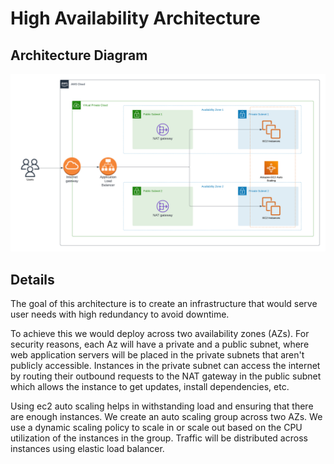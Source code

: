 # High Availability Architecture

## Architecture Diagram
![AWS architecture diagram](./architecture_diagram.png)

## Details
The goal of this architecture is to create an infrastructure that would serve user needs with high redundancy to avoid downtime.

To achieve this we would deploy across two availability zones (AZs). For security reasons, each Az will have a private and a public subnet, where web application servers will be placed in the private subnets that aren't publicly accessible. Instances in the private subnet can access the internet by routing their outbound requests to the NAT gateway in the public subnet which allows the instance to get updates, install dependencies, etc.

Using ec2 auto scaling helps in withstanding load and ensuring that there are enough instances. We create an auto scaling group across two AZs. We use a dynamic scaling policy to scale in or scale out based on the CPU utilization of the instances in the group. Traffic will be distributed across instances using elastic load balancer.
